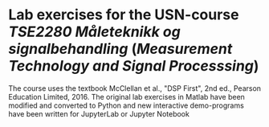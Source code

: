 # Lab exercises for the USN-course _TSE2280 Måleteknikk og signalbehandling_ (_Measurement Technology and Signal Processsing_)

The course uses the textbook McClellan et al., "DSP First", 2nd ed., Pearson Education Limited, 2016.
The original lab exercises in Matlab have been modified and converted to Python and new interactive demo-programs have been written for JupyterLab or Jupyter Notebook
